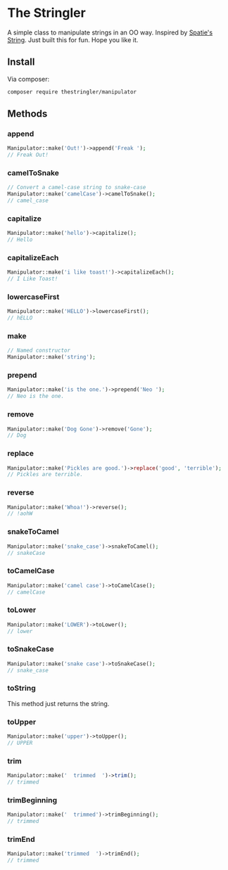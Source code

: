 # The Stringler

A simple class to manipulate strings in an OO way. Inspired by [Spatie's String](https://github.com/spatie/string). Just built this for fun. Hope you like it.

## Install
Via composer:
```bash
composer require thestringler/manipulator
```

## Methods
### append
```php
Manipulator::make('Out!')->append('Freak ');
// Freak Out!
```

### camelToSnake
```php
// Convert a camel-case string to snake-case
Manipulator::make('camelCase')->camelToSnake();
// camel_case
```

### capitalize
```php
Manipulator::make('hello')->capitalize();
// Hello
```
### capitalizeEach
```php
Manipulator::make('i like toast!')->capitalizeEach();
// I Like Toast!
```

### lowercaseFirst
```php
Manipulator::make('HELLO')->lowercaseFirst();
// hELLO
```

### make
```php
// Named constructor
Manipulator::make('string');
```

### prepend
```php
Manipulator::make('is the one.')->prepend('Neo ');
// Neo is the one.
```

### remove
```php
Manipulator::make('Dog Gone')->remove('Gone');
// Dog
```

### replace
```php
Manipulator::make('Pickles are good.')->replace('good', 'terrible');
// Pickles are terrible.
```

### reverse
```php
Manipulator::make('Whoa!')->reverse();
// !aohW
```

### snakeToCamel
```php
Manipulator::make('snake_case')->snakeToCamel();
// snakeCase
```

### toCamelCase
```php
Manipulator::make('camel case')->toCamelCase();
// camelCase
```

### toLower
```php
Manipulator::make('LOWER')->toLower();
// lower
```

### toSnakeCase
```php
Manipulator::make('snake case')->toSnakeCase();
// snake_case
```

### toString
This method just returns the string.

### toUpper
```php
Manipulator::make('upper')->toUpper();
// UPPER
```

### trim
```php
Manipulator::make('  trimmed  ')->trim();
// trimmed
```

### trimBeginning
```php
Manipulator::make('  trimmed')->trimBeginning();
// trimmed
```

### trimEnd
```php
Manipulator::make('trimmed  ')->trimEnd();
// trimmed
```